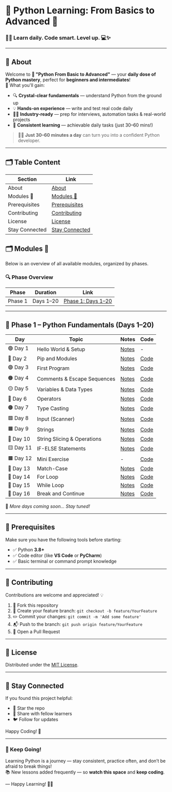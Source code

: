 # 🐍 Python Learning: From Basics to Advanced 🚀  
### 👨‍🎓 Learn daily. Code smart. Level up. 💻✨

---

## 📖 About

Welcome to **🐍 "Python From Basic to Advanced"** — your **daily dose of Python mastery**, perfect for **beginners and intermediates**!  
🎯 What you'll gain:

- 🔍 **Crystal-clear fundamentals** — understand Python from the ground up  
- 💡 **Hands-on experience** — write and test real code daily  
- 🧑‍💼 **Industry-ready** — prep for interviews, automation tasks & real-world projects  
- 📆 **Consistent learning** — achievable daily tasks (just 30–60 mins!)

> 👨‍💻 **Just 30–60 minutes a day** can turn you into a confident Python developer.

---

## 🗂️ Table Content

| Section        | Link                                                   |
|----------------|--------------------------------------------------------|
| About          | [About](#-about)                                       |
| Modules 📅     | [Modules 📅](#Modules)                              |
| Prerequisites  | [Prerequisites](#-prerequisites)                       |
| Contributing   | [Contributing](#-contributing)                         |
| License        | [License](#-license)                                   |
| Stay Connected | [Stay Connected](#-stay-connected)                     |

## 🗂️ Modules 📅

Below is an overview of all available modules, organized by phases.

### 🔍 Phase Overview

| Phase   | Duration    | Link                                              |
|---------|-------------|---------------------------------------------------|
| Phase 1 | Days 1–20   | [Phase 1: Days 1–20](#phase-1--python-fundamentals-days-120)         |
---

## 🧰 Phase 1 – Python Fundamentals (Days 1–20)

| Day | Topic | Notes | Code |
|-----|-------|-------|------|
| 🟢 Day 1 | Hello World & Setup | [Notes](https://github.com/vinayakmishra4/PYTHON-FROM-BASIC-TO-ADVANCE/blob/main/DAY-1-Hello_World-Setup/DAY-1.md) | - |
| 🔵 Day 2 | Pip and Modules | [Notes](https://github.com/vinayakmishra4/PYTHON-FROM-BASIC-TO-ADVANCE/blob/main/DAY-2-Pip-Modules/DAY-2.txt) | [Code](https://github.com/vinayakmishra4/PYTHON-FROM-BASIC-TO-ADVANCE/blob/main/DAY-2-Pip-Modules/Pipmod.py) |
| 🟣 Day 3 | First Program | [Notes](https://github.com/vinayakmishra4/PYTHON-FROM-BASIC-TO-ADVANCE/blob/main/DAY-3-First_Program/DAY-3.txt) | [Code](https://github.com/vinayakmishra4/PYTHON-FROM-BASIC-TO-ADVANCE/blob/main/DAY-3-First_Program/FirstProgram.py) |
| 🟠 Day 4 | Comments & Escape Sequences | [Notes](https://github.com/vinayakmishra4/PYTHON-FROM-BASIC-TO-ADVANCE/blob/main/DAY-4-Comments-Escaping-Sequnece-Character/DAY-4.txt) | [Code](https://github.com/vinayakmishra4/PYTHON-FROM-BASIC-TO-ADVANCE/blob/main/DAY-4-Comments-Escaping-Sequnece-Character/CoEsSe.py) |
| 🟡 Day 5 | Variables & Data Types | [Notes](https://github.com/vinayakmishra4/PYTHON-FROM-BASIC-TO-ADVANCE/blob/main/DAY-5-Variables-Data-Types/DAY-5.txt) | [Code](https://github.com/vinayakmishra4/PYTHON-FROM-BASIC-TO-ADVANCE/blob/main/DAY-5-Variables-Data-Types/VarDa.py) |
| 🔴 Day 6 | Operators | [Notes](https://github.com/vinayakmishra4/PYTHON-FROM-BASIC-TO-ADVANCE/blob/main/DAY-6-EX-1/DAY-6.txt) | [Code](https://github.com/vinayakmishra4/PYTHON-FROM-BASIC-TO-ADVANCE/blob/main/DAY-6-EX-1/calc.py) |
| 🟤 Day 7 | Type Casting | [Notes](https://github.com/vinayakmishra4/PYTHON-FROM-BASIC-TO-ADVANCE/blob/main/DAY-7-Type-Casting/DAY-7.txt) | [Code](https://github.com/vinayakmishra4/PYTHON-FROM-BASIC-TO-ADVANCE/blob/main/DAY-7-Type-Casting/typecasting.py) |
| 🟩 Day 8 | Input (Scanner) | [Notes](https://github.com/vinayakmishra4/PYTHON-FROM-BASIC-TO-ADVANCE/blob/main/DAY-8-Input/DAY-8.txt) | [Code](https://github.com/vinayakmishra4/PYTHON-FROM-BASIC-TO-ADVANCE/blob/main/DAY-8-Input/Input.py) |
| 🟧 Day 9 | Strings | [Notes](https://github.com/vinayakmishra4/PYTHON-FROM-BASIC-TO-ADVANCE/blob/main/DAY-9-Strings/DAY-9.txt) | [Code](https://github.com/vinayakmishra4/PYTHON-FROM-BASIC-TO-ADVANCE/blob/main/DAY-9-Strings/Str.py) |
| 🔹 Day 10 | String Slicing & Operations | [Notes](https://github.com/vinayakmishra4/PYTHON-FROM-BASIC-TO-ADVANCE/blob/main/DAY-10-String-Operations/DAY-10.txt) | [Code](https://github.com/vinayakmishra4/PYTHON-FROM-BASIC-TO-ADVANCE/blob/main/DAY-10-String-Operations/Stringop.py) |
| 🟨 Day 11 | IF-ELSE Statements | [Notes](https://github.com/vinayakmishra4/PYTHON-FROM-BASIC-TO-ADVANCE/blob/main/DAY-11-IF-ELSE-Statement/DAY-11.md) | [Code](https://github.com/vinayakmishra4/PYTHON-FROM-BASIC-TO-ADVANCE/blob/main/DAY-11-IF-ELSE-Statement/if_else.py) |
| 🟫 Day 12 | Mini Exercise | - | [Code](https://github.com/vinayakmishra4/PYTHON-FROM-BASIC-TO-ADVANCE/blob/main/DAY-12-EX-2/ex2.py) |
| 🧩 Day 13 | Match-Case | [Notes](https://github.com/vinayakmishra4/PYTHON-FROM-BASIC-TO-ADVANCE/blob/main/DAY-13-Match-case/DAY-13.md) | [Code](https://github.com/vinayakmishra4/PYTHON-FROM-BASIC-TO-ADVANCE/blob/main/DAY-13-Match-case/Matchingcase.py) |
| 🔁 Day 14 | For Loop | [Notes](https://github.com/vinayakmishra4/PYTHON-FROM-BASIC-TO-ADVANCE/blob/main/DAY-14-FOR-LOOPS/DAY-14.md) | [Code](https://github.com/vinayakmishra4/PYTHON-FROM-BASIC-TO-ADVANCE/blob/main/DAY-14-FOR-LOOPS/Table.py) |
| 🔁 Day 15 | While Loop | [Notes](https://github.com/vinayakmishra4/PYTHON-FROM-BASIC-TO-ADVANCE/blob/main/DAY-15-While-Loop/DAY15.md) | [Code](https://github.com/vinayakmishra4/PYTHON-FROM-BASIC-TO-ADVANCE/blob/main/DAY-15-While-Loop/Sum1to10.py) |
| 🔂 Day 16 | Break and Continue | [Notes](https://github.com/vinayakmishra4/PYTHON-FROM-BASIC-TO-ADVANCE/blob/main/DAY-16-Break-and-Continue-Statement/DAY-16.md) | [Code](https://github.com/vinayakmishra4/PYTHON-FROM-BASIC-TO-ADVANCE/blob/main/DAY-16-Break-and-Continue-Statement/day16_break_continue.py) |

📌 *More days coming soon… Stay tuned!*

---

## 🔧 Prerequisites

Make sure you have the following tools before starting:

- ✅ Python **3.8+**
- ✅ Code editor (like **VS Code** or **PyCharm**)
- ✅ Basic terminal or command prompt knowledge

---

## 🤝 Contributing

Contributions are welcome and appreciated! 💡

1. 🍴 Fork this repository  
2. 📂 Create your feature branch: `git checkout -b feature/YourFeature`  
3. ✏️ Commit your changes: `git commit -m 'Add some feature'`  
4. 📬 Push to the branch: `git push origin feature/YourFeature`  
5. 🔁 Open a Pull Request

---

## 📄 License

Distributed under the [MIT License](LICENSE).

---

## 👋 Stay Connected

If you found this project helpful:

- 🌟 Star the repo
- 📢 Share with fellow learners
- 🐦 Follow for updates

Happy Coding! 🚀

---
### 🚀 Keep Going!

Learning Python is a journey — stay consistent, practice often, and don’t be afraid to break things!  
📚 New lessons added frequently — so **watch this space** and **keep coding**.  
  
— Happy Learning! 🐍💪